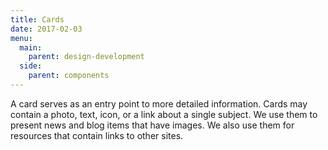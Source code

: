 ```yaml
---
title: Cards
date: 2017-02-03
menu:
  main:
    parent: design-development
  side:
    parent: components
---
```


A card serves as an entry point to more detailed information. Cards may contain a photo, text, icon, or a link about a single subject. We use them to present news and blog items that have images. We also use them for resources that contain links to other sites.
